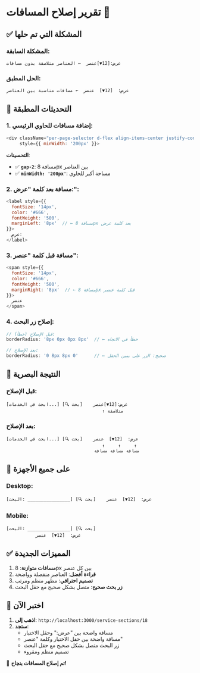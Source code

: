 # تقرير إصلاح المسافات 📏

## ✅ **المشكلة التي تم حلها**

### المشكلة السابقة:
```
عرض:[12▼]عنصر  ← العناصر متلاصقة بدون مسافات
```

### الحل المطبق:
```
عرض:  [12▼]  عنصر  ← مسافات مناسبة بين العناصر
```

## 🔧 **التحديثات المطبقة**

### 1. **إضافة مسافات للحاوي الرئيسي**:
```javascript
<div className="per-page-selector d-flex align-items-center justify-content-center justify-content-md-end gap-2" 
     style={{ minWidth: '200px' }}>
```

**التحسينات**:
- ✅ **`gap-2`**: مسافة 8px بين العناصر
- ✅ **`minWidth: '200px'`**: مساحة أكبر للحاوي

### 2. **مسافة بعد كلمة "عرض:"**:
```javascript
<label style={{
  fontSize: '14px',
  color: '#666',
  fontWeight: '500',
  marginLeft: '8px'  // ← مسافة 8px بعد كلمة عرض
}}>
  عرض:
</label>
```

### 3. **مسافة قبل كلمة "عنصر"**:
```javascript
<span style={{
  fontSize: '14px',
  color: '#666',
  fontWeight: '500',
  marginRight: '8px'  // ← مسافة 8px قبل كلمة عنصر
}}>
  عنصر
</span>
```

### 4. **إصلاح زر البحث**:
```javascript
// قبل الإصلاح (خطأ):
borderRadius: '8px 0px 0px 8px'  // ← خطأ في الاتجاه

// بعد الإصلاح:
borderRadius: '0 8px 8px 0'      // ← صحيح: الزر على يمين الحقل
```

## 🎨 **النتيجة البصرية**

### قبل الإصلاح:
```
[ابحث في الخدمات...] [🔍 بحث]    عرض:[12▼]عنصر
                                    ↑ متلاصقة
```

### بعد الإصلاح:
```
[ابحث في الخدمات...] [🔍 بحث]    عرض:  [12▼]  عنصر
                                    ↑     ↑     ↑
                                 مسافة مسافة مسافة
```

## 📱 **على جميع الأجهزة**

### Desktop:
```
[البحث: ________________] [🔍 بحث]    عرض:  [12▼]  عنصر
```

### Mobile:
```
[البحث: ________________] [🔍 بحث]
           عرض:  [12▼]  عنصر
```

## ✅ **المميزات الجديدة**

1. **مسافات متوازنة**: 8px بين كل عنصر
2. **قراءة أفضل**: العناصر منفصلة وواضحة
3. **تصميم احترافي**: مظهر منظم ومرتب
4. **زر بحث صحيح**: متصل بشكل صحيح مع حقل البحث

## 🧪 **اختبر الآن**

1. **اذهب إلى**: `http://localhost:3000/service-sections/18`
2. **ستجد**:
   - مسافة واضحة بين "عرض:" وحقل الاختيار
   - مسافة واضحة بين حقل الاختيار وكلمة "عنصر"
   - زر البحث متصل بشكل صحيح مع حقل البحث
   - تصميم منظم ومقروء

🎉 **تم إصلاح المسافات بنجاح!**
